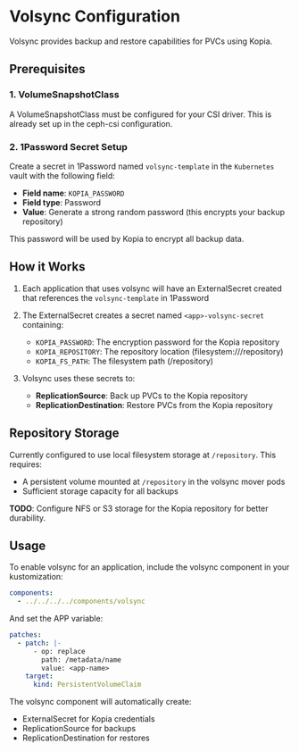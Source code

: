 # Volsync Configuration

Volsync provides backup and restore capabilities for PVCs using Kopia.

## Prerequisites

### 1. VolumeSnapshotClass
A VolumeSnapshotClass must be configured for your CSI driver. This is already set up in the ceph-csi configuration.

### 2. 1Password Secret Setup

Create a secret in 1Password named `volsync-template` in the `Kubernetes` vault with the following field:

- **Field name**: `KOPIA_PASSWORD`
- **Field type**: Password
- **Value**: Generate a strong random password (this encrypts your backup repository)

This password will be used by Kopia to encrypt all backup data.

## How it Works

1. Each application that uses volsync will have an ExternalSecret created that references the `volsync-template` in 1Password
2. The ExternalSecret creates a secret named `<app>-volsync-secret` containing:
   - `KOPIA_PASSWORD`: The encryption password for the Kopia repository
   - `KOPIA_REPOSITORY`: The repository location (filesystem:///repository)
   - `KOPIA_FS_PATH`: The filesystem path (/repository)

3. Volsync uses these secrets to:
   - **ReplicationSource**: Back up PVCs to the Kopia repository
   - **ReplicationDestination**: Restore PVCs from the Kopia repository

## Repository Storage

Currently configured to use local filesystem storage at `/repository`. This requires:
- A persistent volume mounted at `/repository` in the volsync mover pods
- Sufficient storage capacity for all backups

**TODO**: Configure NFS or S3 storage for the Kopia repository for better durability.

## Usage

To enable volsync for an application, include the volsync component in your kustomization:

```yaml
components:
  - ../../../../components/volsync
```

And set the APP variable:

```yaml
patches:
  - patch: |-
      - op: replace
        path: /metadata/name
        value: <app-name>
    target:
      kind: PersistentVolumeClaim
```

The volsync component will automatically create:
- ExternalSecret for Kopia credentials
- ReplicationSource for backups
- ReplicationDestination for restores
